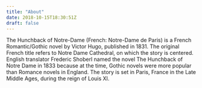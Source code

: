 ```yaml
---
title: "About"
date: 2018-10-15T18:30:51Z
draft: false
---
```


The Hunchback of Notre-Dame (French: Notre-Dame de Paris) is a French Romantic/Gothic novel by Victor Hugo, published in 1831. The original French title refers to Notre Dame Cathedral, on which the story is centered. English translator Frederic Shoberl named the novel The Hunchback of Notre Dame in 1833 because at the time, Gothic novels were more popular than Romance novels in England. The story is set in Paris, France in the Late Middle Ages, during the reign of Louis XI.